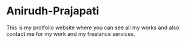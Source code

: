 # Anirudh-Prajapati
This is my protfolio website where you can see all my works and also contact me for my work and my freelance services. 
